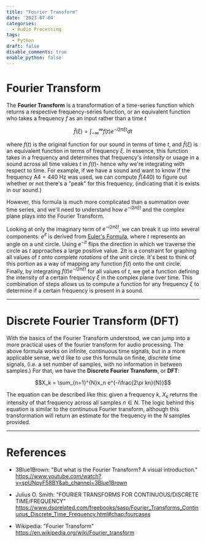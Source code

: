 ```yaml
---
title: "Fourier Transform"
date: '2023-07-04'
categories:
  - Audio Processing
tags:
  - Python
draft: false
disable_comments: true
enable_python: false
---
```


# Fourier Transform

The **Fourier Transform** is a transformation of a time-series function which returns a respective frequency-series function, or an equivalent function who takes a frequency $f$ as an input rather than a time $t$

$$\hat{f}(\xi) = \int_{-\infty}^{\infty} f(t) e^{-i2\pi\xi t} dt$$

where $f(t)$ is the original function for our sound in terms of time $t$, and $\hat{f}(\xi)$ is an equivalent function in terms of frequency $\xi$. In essence, this function takes in a frequency and determines that frequency's *intensity* or usage in a sound across all time values $t$ in $f(t)$- hence why we're integrating with respect to time. For example, if we have a sound and want to know if the frequency A4 = 440 Hz was used, we can compute $\hat{f}(440)$ to figure out whether or not there's a "peak" for this frequency, (indicating that it is exists in our sound.) 

However, this formula is much more complicated than a summation over time series, and we'll need to understand how $e^{-i2\pi\xi t}$ and the complex plane plays into the Fourier Transform.

Looking at only the imaginary term of $e^{-i2\pi\xi t}$, we can break it up into several components: $e^{it}$ is derived from [Euler's Formula](https://en.wikipedia.org/wiki/Euler%27s_formula), where $t$ represents an angle on a unit circle. Using $e^{-it}$ flips the direction in which we traverse the circle as $t$ approaches a large positive value. $2\pi$ is a constraint for graphing all values of $t$ onto *complete rotations* of the unit circle. It's best to think of this portion as a way of mapping any function $f(t)$ onto the unit circle. Finally, by integrating $f(t) e^{-i2\pi\xi t}$ for all values of $t$, we get a function defining the intensity of a certain frequency $\xi$ in the complex plane over time. This combination of steps allows us to compute a function for any frequency $\xi$ to determine if a certain frequency is present in a sound.

<hr>

# Discrete Fourier Transform (DFT)

With the basics of the Fourier Transform understood, we can jump into a more practical uses of the fourier transform for audio processing. The above formula works on infinite, continuous time signals, but in a more applicable sense, we'd like to use this formula on finite, *discrete* time signals, (i.e. a set number of samples, with no information in between samples.) For that, we have the **Discrete Fourier Transform**, or **DFT**:

$$X_k = \sum_{n=1}^{N}x_n e^{-i\frac{2\pi kn}{N}}$$

The equation can be described like this: given a frequency $k$, $X_k$ returns the intensity of that frequency across all samples $n\in N$. The logic behind this equation is similar to the continuous Fourier transform, although this transformation will return an estimate for the frequency in the $N$ samples provided.

<hr>


# References

- 3Blue1Brown: "But what is the Fourier Transform? A visual introduction."
    https://www.youtube.com/watch?v=spUNpyF58BY&ab_channel=3Blue1Brown

- Julius O. Smith: "FOURIER TRANSFORMS FOR CONTINUOUS/DISCRETE TIME/FREQUENCY"
    https://www.dsprelated.com/freebooks/sasp/Fourier_Transforms_Continuous_Discrete_Time_Frequency.html#chap:fourcases

- Wikipedia: "Fourier Transform"
    https://en.wikipedia.org/wiki/Fourier_transform